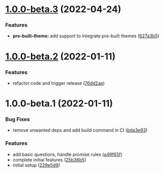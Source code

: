 # [1.0.0-beta.3](https://github.com/ngneat/material-schematics/compare/v1.0.0-beta.2...v1.0.0-beta.3) (2022-04-24)


### Features

* **pre-built-theme:** add support to integrate pre-built themes ([627a3b5](https://github.com/ngneat/material-schematics/commit/627a3b5ed7a0587adedc746b4a1044488a4d9a77))

# [1.0.0-beta.2](https://github.com/ngneat/material-schematics/compare/v1.0.0-beta.1...v1.0.0-beta.2) (2022-01-11)


### Features

* refactor code and trigger release ([76dd2ae](https://github.com/ngneat/material-schematics/commit/76dd2aecb45ecd6a55897b1f9ff9caf9d472c2ab))

# 1.0.0-beta.1 (2022-01-11)


### Bug Fixes

* remove unwanted deps and add build command in CI ([bda3e93](https://github.com/ngneat/material-schematics/commit/bda3e9306d72692eb65354fa80c102f77adf1f90))


### Features

* add basic questions, handle promise rules ([a49f65f](https://github.com/ngneat/material-schematics/commit/a49f65ff5ed5adbbaef3db1a36e3653f146f4baa))
* complete initial features ([25b36b5](https://github.com/ngneat/material-schematics/commit/25b36b5b41667a82093d46eb17236943802fe5a4))
* initial setup ([229e5d9](https://github.com/ngneat/material-schematics/commit/229e5d93f97cff57a8fbd54dbae16c6803e94b75))

